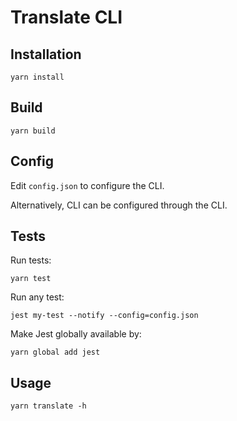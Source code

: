 # Translate CLI

## Installation
`yarn install`

## Build
`yarn build`

## Config
Edit `config.json` to configure the CLI.

Alternatively, CLI can be configured through the CLI.

## Tests
Run tests:
```
yarn test
```
Run any test:
```
jest my-test --notify --config=config.json
```

Make Jest globally available by:
```
yarn global add jest
```




## Usage
`yarn translate -h`